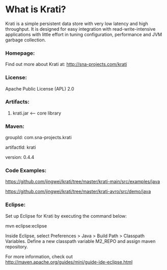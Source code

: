 What is Krati?
=======================

Krati is a simple persistent data store with very low latency and high throughput. It is designed for easy integration with read-write-intensive applications with little effort in tuning configuration, performance and JVM garbage collection.

### Homepage:

Find out more about Krati at: http://sna-projects.com/krati

### License:

Apache Public License (APL) 2.0

### Artifacts:

1. krati.jar <-- core library

### Maven:

groupId: com.sna-projects.krati

artifactId: krati

version: 0.4.4

### Code Examples:

https://github.com/jingwei/krati/tree/master/krati-main/src/examples/java

https://github.com/jingwei/krati/tree/master/krati-avro/src/demo/java

### Eclipse:

Set up Eclipse for Krati by executing the command below:

mvn eclipse:eclipse

Inside Eclipse, select Preferences > Java > Build Path > Classpath Variables. Define a new classpath variable M2_REPO and assign maven repository.

For more information, check out http://maven.apache.org/guides/mini/guide-ide-eclipse.html

